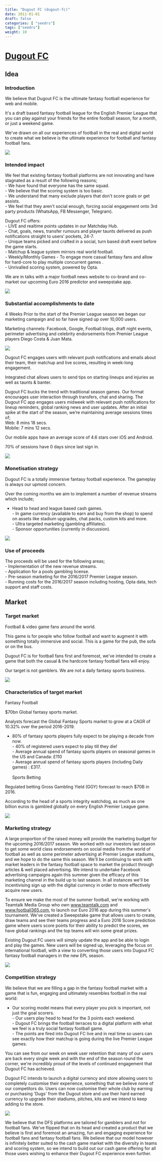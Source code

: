 ```yaml
---
title: "Dugout FC (dugout-fc)"
date: 2011-01-01
draft: false
categories: [ "seedrs"]
tags: ["seedrs"]
weight: 10
---
```


# [Dugout FC](https://www.seedrs.com/dugout-fc)

## Idea

### Introduction

We believe that Dugout FC is the ultimate fantasy football experience for web and mobile.

It's a draft based fantasy football league for the English Premier League that you can play against your friends for the entire football season, for a month, or just a weekend game.

We've drawn on all our experiences of football in the real and digital world to create what we believe is the ultimate experience for football and fantasy football fans.

![](/img/seedrs/uploads/startup/section_image/image/8359/qndgzigl5jyood11zxjh56hopg0ba9b/defoe-dugout.jpg?rect=0%2C0%2C620%2C372&w=600&fit=clip&s=d1df236a1b781ca32bd5e7e1c07cc9c1)

### Intended impact

We feel that existing fantasy football platforms are not innovating and have stagnated as a result of the following reasons; <br>- We have found that everyone has the same squad. <br>- We believe that the scoring system is too basic. <br>- We understand that many exclude players that don't score goals or get assists. <br>- We feel that they aren't social enough, forcing social engagement onto 3rd party products (WhatsApp, FB Messenger, Telegram).

Dugout FC offers: <br>- LIVE and realtime points updates in our Matchday Hub. <br>- Chat, goals, news, transfer rumours and player taunts delivered as push notifications straight to users’ pockets, 24-7. <br>- Unique teams picked and crafted in a social, turn based draft event before the game starts. <br>- Matchup &amp; league system mirrors real world football. <br>- Weekly/Monthly Games - To engage more casual fantasy fans and allow for hard-core to play multiple concurrent games . <br>- Unrivalled scoring system, powered by Opta.

We are in talks with a major football news website to co-brand and co-market our upcoming Euro 2016 predictor and sweepstake app.

![](/img/seedrs/uploads/startup/section_image/image/8360/iwdgc82wiyvqpn2s123dwm6p9e1f1b3/euro-2016.jpg?rect=36%2C208%2C1164%2C804&w=600&fit=clip&s=c16a0becdde5bf78e7bde7d28e3402c5)

### Substantial accomplishments to date

4 Weeks Prior to the start of the Premier League season we began our marketing campaign and so far have signed up over 10,000 users.

Marketing channels: Facebook, Google, Football blogs, draft night events, perimeter advertising and celebrity endorsements from Premier League players Diego Costa &amp; Juan Mata.

![](/img/seedrs/uploads/startup/section_image/image/8365/no1l6n0jybc2r78hri5ezdxwn2x1xjc/mata-facebook.png?rect=0%2C125%2C857%2C446&w=600&fit=clip&s=96e62d41d24a922a66e5fb83c304f9fc)

Dugout FC engages users with relevant push notifications and emails about their team, their matchup and live scores, resulting in week-long engagement.

Integrated chat allows users to send tips on starting lineups and injuries as well as taunts &amp; banter.

Dugout FC bucks the trend with traditional season games. Our format encourages user interaction through transfers, chat and sharing. The Dugout FC app engages users midweek with relevant push notifications for lineup reminders, global ranking news and user updates. After an initial spike at the start of the season, we’re maintaining average sessions times of; <br>Web: 8 mins 18 secs. <br>Mobile: 7 mins 12 secs.

Our mobile apps have an average score of 4.6 stars over iOS and Android.

70% of sessions have 0 days since last sign in.

![](/img/seedrs/uploads/startup/section_image/image/8361/g4ujf3ma7etxvphnp18ayh1cwgt404g/matchday-hub.png?rect=0%2C0%2C1115%2C1200&w=600&fit=clip&s=c6f221a560eb6258789d68e8adadcda2)

### Monetisation strategy

Dugout FC is a totally immersive fantasy football experience. The gameplay is always our upmost concern.

Over the coming months we aim to implement a number of revenue streams which include;

- Head to head and league based cash games. <br>- In game currency (available to earn and buy from the shop) to spend on assets like stadium upgrades, chat packs, custom kits and more. <br>- Ultra targeted marketing (gambling affiliates). <br>- Sponsor opportunities (currently in discussion).

![](/img/seedrs/uploads/startup/section_image/image/8362/8yc1u1vkkebfre9q8265ivzomjyozuu/dugout-event.jpeg?rect=0%2C0%2C960%2C874&w=600&fit=clip&s=a9f13d0b528b64b139f5213e5d6555ac)

### Use of proceeds

The proceeds will be used for the following areas; <br>- Implementation of the new revenue streams. <br>- Application for a pools gambling license. <br>- Pre-season marketing for the 2016/2017 Premier League season. <br>- Running costs for the 2016/2017 season including hosting, Opta data, tech support and staff costs.

## Market

### Target market

Football &amp; video game fans around the world.

This game is for people who follow football and want to augment it with something totally immersive and social. This is a game for the pub, the sofa or on the bus.

Dugout FC is for football fans first and foremost, we've intended to create a game that both the casual &amp; the hardcore fantasy football fans will enjoy.

Our target is not gamblers. We are not a daily fantasy sports business.

![](/img/seedrs/uploads/startup/section_image/image/8363/cmvaq0nkrjztajif2vufc1dxhr7j95p/chat.png?rect=0%2C204%2C1200%2C772&w=600&fit=clip&s=c58d8ab2e8fce566dfb1a5462a246529)

### Characteristics of target market

Fantasy Football

$70bn Global fantasy sports market.

Analysts forecast the Global Fantasy Sports market to grow at a CAGR of 10.32% over the period 2016-2019.

- 80% of fantasy sports players fully expect to be playing a decade from now. <br>- 40% of registered users expect to play till they die! <br>- Average annual spend of fantasy sports players on seasonal games in the US and Canada: £110 <br>- Average annual spend of fantasy sports players (including Daily games) : £317. <br> <br>Sports Betting

Regulated betting Gross Gambling Yield (GGY) forecast to reach $70B in 2016.

According to the head of a sports integrity watchdog, as much as one billion euros is gambled globally on every English Premier League game.

![](/img/seedrs/uploads/startup/section_image/image/8364/rcehi6teddmzzrzsljsyz0ms7ratbti/draft-ui.jpg?rect=0%2C0%2C1920%2C1075&w=600&fit=clip&s=7de53b5b4f3be6f7b831a19e04ff049f)

### Marketing strategy

A large proportion of the raised money will provide the marketing budget for the upcoming 2016/2017 season. We worked with our investors last season to get some world class endorsements on social media from the world of football as well as some perimeter advertising at Premier League stadiums, and we hope to do the same this season. We'll be continuing to work with market leaders in the fantasy football space to market the product through articles &amp; well placed advertising. We intend to undertake Facebook advertising campaigns again this summer given the efficacy of this marketing channel in the build up to last season. In all instances we'll be incentivising sign up with the digital currency in order to more effectively acquire new users.

To ensure we make the most of the summer football, we're working with Teamtalk Media Group who own <a target="_blank" rel="nofollow" class="outside" href="http://www.teamtalk.com">www.teamtalk.com</a> and <a target="_blank" rel="nofollow" class="outside" href="http://www.football365.com">www.football365.com</a>, to launch our Euro 2016 app during this summer's tournament. We've created a Sweepstake game that allows users to create, draw teams and see their teams progress and a Euro 2016 Score prediction game where users score points for their ability to predict the scores, we have global rankings and the top teams will win some great prizes.

Existing Dugout FC users will simply update the app and be able to login and play the games. New users will be signed up, leveraging the focus on international football, with a view to converting those users into Dugout FC fantasy football managers in the new EPL season.

![](/img/seedrs/uploads/startup/section_image/image/8366/p7adoif5ai8st0stixbr3qem6g43alw/transfers.png?rect=0%2C216%2C1200%2C760&w=600&fit=clip&s=a7e83f0fb21285afbf17d16c6cd5f36b)

### Competition strategy

We believe that we are filling a gap in the fantasy football market with a game that is fun, engaging and ultimately resembles football in the real world:

- Our scoring model means that every player you pick is important, not just the goal scorers. <br>- Our users play head to head for the 3 points each weekend. <br>- Dugout FC brings the football terraces to a digital platform with what we feel is a truly social fantasy football game. <br>- The points are fired into Dugout FC live and in real time so users can see exactly how their matchup is going during the live Premier League games.

You can see from our week on week user retention that many of our users are back every single week and with the end of the season round the corner, we're incredibly proud of the levels of continued engagement that Dugout FC has achieved.

Dugout FC intends to launch a digital currency and store allowing users to completely customise their experience, something that we believe none of our competitors do. Users can now customise their whole club by earning or purchasing 'Dugs' from the Dugout store and use their hard earned currency to upgrade their stadiums, pitches, kits and we intend to keep adding to the store.

![](/img/seedrs/uploads/startup/section_image/image/8367/bowim06ppcmrsirv72lhphl0z8qczje/dugout-store-modal.png?rect=0%2C0%2C1920%2C1186&w=600&fit=clip&s=dd6432de1e29e3550475022d5a932202)

We believe that the DFS platforms are tailored for gamblers and not for football fans. We've flipped that on its head and created a product that we believe is first and foremost an amazing, fun and engaging experience for football fans and fantasy football fans. We believe that our model however is infinitely better suited to the cash game market with the diversity in teams and scoring system, so we intend to build out our cash game offering for all those users wishing to enhance their Dugout FC experience even further.

